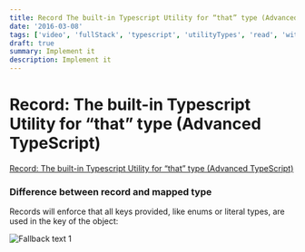 ```yaml
---
title: Record The built-in Typescript Utility for “that” type (Advanced TypeScript)
date: '2016-03-08'
tags: ['video', 'fullStack', 'typescript', 'utilityTypes', 'read', 'withResume']
draft: true
summary: Implement it
description: Implement it
---
```

# Record: The built-in Typescript Utility for “that” type (Advanced TypeScript)


[Record: The built-in Typescript Utility for “that” type (Advanced TypeScript)](https://www.youtube.com/watch?v=-yvPxBaCLM0&ab_channel=BasaratCodes)

### Difference between record and mapped type

Records will enforce that all keys provided, like enums or literal types, are used in the key of the object:

![Fallback text 1](/static/assets/pasted-image-20221003190855.png)



